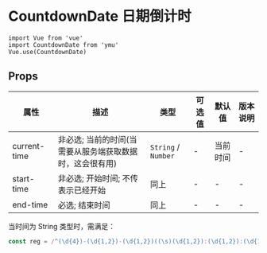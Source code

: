 # CountdownDate 日期倒计时

```JS
import Vue from 'vue'
import CountdownDate from 'ymu'
Vue.use(CountdownDate)
```

## Props

| 属性 | 描述 | 类型 | 可选值 | 默认值 | 版本说明 |
| - | - | - | - | - | - |
| current-time | 非必选; 当前的时间(当需要从服务端获取数据时，这会很有用) | `String` / `Number` | - | 当前时间 | - |
| start-time | 非必选; 开始时间; 不传表示已经开始 | 同上 | - | - | - |
| end-time | 必选; 结束时间 | 同上 | - | - | - |

当时间为 String 类型时，需满足：

```js
const reg = /^(\d{4})-(\d{1,2})-(\d{1,2})((\s)(\d{1,2}):(\d{1,2}):(\d{1,2}))?$/
```

##

